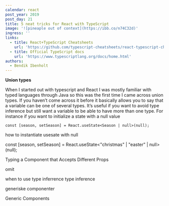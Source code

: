 ```yaml
---
calendar: react
post_year: 2019
post_day: 21
title: 5 neat tricks for React with TypeScript
image: '![pineaple out of context](https://ibb.co/n74C32d)'
ingress: ''
links:
  - title: React+TypeScript Cheatsheets
    url: 'https://github.com/typescript-cheatsheets/react-typescript-cheatsheet'
  - title: Official TypeScript docs
    url: 'https://www.typescriptlang.org/docs/home.html'
authors:
  - Bendik Ibenholt
---
```

**Union types**

When I started out with typescript and React I was mostly familiar with typed languages through Java so this was the first time I came across union types. If you haven’t come across it before it basically allows you to say that a variable can be one of several types. It’s useful if you want to avoid type inference but still want a variable to be able to have more than one type. For instance if you want to initialize a state with a null value

`const [season, setSeason] = React.useState<Season | null>(null);`



how to instantiate usesate with null

const \[season, setSeason] = React.useState<"christmas" | "easter" | null>(null);

Typing a Component that Accepts Different Props

omit

when to use type inferrence type inference

generiske componenter

Generic Components
